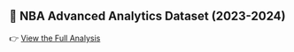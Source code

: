 ## 🏀 NBA Advanced Analytics Dataset (2023-2024)
👉 [View the Full Analysis](NBA_Advanced_Analytics.ipynb)
